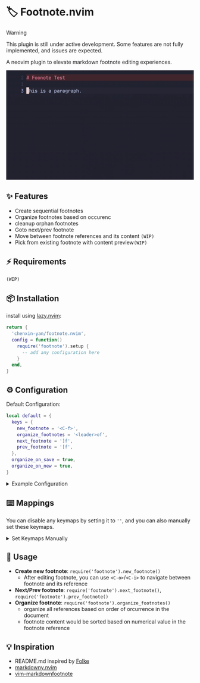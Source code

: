 # 🏷️ Footnote.nvim

> [!WARNING]
> This plugin is still under active development. Some features are not fully implemented, and issues are expected.

A neovim plugin to elevate markdown footnote editing experiences.

<!-- TODO: update footnote preview GIF -->

![new-footnote-preview](./new-footnote-preview.gif)

## ✨ Features

- Create sequential footnotes
- Organize footnotes based on occurenc
- cleanup orphan footnotes
- Goto next/prev footnote
- Move between footnote references and its content `(WIP)`
- Pick from existing footnote with content preview`(WIP)`

## ⚡️ Requirements

`(WIP)`

## 📦 Installation

install using [lazy.nvim](https://github.com/folke/lazy.nvim):

```lua
return {
  'chenxin-yan/footnote.nvim',
  config = function()
    require('footnote').setup {
      -- add any configuration here
    }
  end,
}
```

## ⚙️ Configuration

Default Configuration:

```lua
local default = {
  keys = {
    new_footnote = '<C-f>',
    organize_footnotes = '<leader>of',
    next_footnote = ']f',
    prev_footnote = '[f',
  },
  organize_on_save = true,
  organize_on_new = true,
}
```

<details><summary>Example Configuration</summary>

```lua
  return {
    'chenxin-yan/footnote.nvim',
    ft = 'markdown',
    config = function()
      require('footnote').setup {
        keys = {
          new_footnote = '<C-f>',
          organize_footnotes = '',
          next_footnote = ']f',
          prev_footnote = '[f',
        },
        organize_on_new = false,
      }
    end,
  }
```

</details>

## ⌨️ Mappings

You can disable any keymaps by setting it to `''`, and you can also manually set these keymaps.

<details><summary>Set Keymaps Manually</summary>

```lua
require('footnote').setup {
  keys = {
    new_footnote = '',
    organize_footnotes = '',
    next_footnote = '',
    prev_footnote = '',
  },
}
vim.keymap.set(
  { 'i', 'n' },
  opts.keys.new_footnote,
  "<cmd>lua require('footnote').new_footnote()<cr>",
  { buffer = 0, silent = true, desc = 'Create markdown footnote' }
)
vim.keymap.set(
  { 'n' },
  opts.keys.organize_footnotes,
  "<cmd>lua require('footnote').organize_footnotes()<cr>",
  { buffer = 0, silent = true, desc = 'Organize footnote' }
)
vim.keymap.set(
  { 'n' },
  opts.keys.next_footnote,
  "<cmd>lua require('footnote').next_footnote()<cr>",
  { buffer = 0, silent = true, desc = 'Next footnote' }
)
vim.keymap.set(
  { 'n' },
  opts.keys.prev_footnote,
  "<cmd>lua require('footnote').prev_footnote()<cr>",
  { buffer = 0, silent = true, desc = 'Previous footnote' }
)
```

</details>

## 🚀 Usage

- **Create new footnote**: `require('footnote').new_footnote()`
  - After editing footnote, you can use `<C-o>`/`<C-i>` to navigate between footnote and its reference
- **Next/Prev footnote**: `require('footnote').next_footnote()`, `require('footnote').prev_footnote()`
- **Organize footnote**: `require('footnote').organize_footnotes()`
  - organize all references based on order of orcurrence in the document
  - footnote content would be sorted based on numerical value in the footnote reference

## 💡 Inspiration

- README.md inspired by [Folke](https://github.com/folke)
- [markdowny.nvim](https://github.com/antonk52/markdowny.nvim)
- [vim-markdownfootnote](https://github.com/vim-pandoc/vim-markdownfootnotes)
